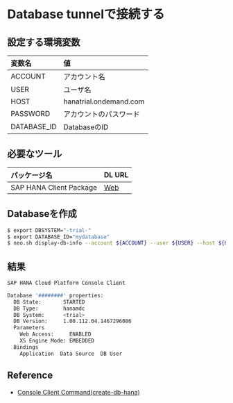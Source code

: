 # Database tunnelで接続する

## 設定する環境変数

|変数名|値|
|:--|:--|
|ACCOUNT|アカウント名|
|USER|ユーザ名|
|HOST|hanatrial.ondemand.com|
|PASSWORD|アカウントのパスワード|
|DATABASE_ID|DatabaseのID|

## 必要なツール

|パッケージ名| DL URL|
|:--|:--|
|SAP HANA Client Package|[Web](https://store.sap.com/sap/cpa/ui/resources/store/html/SolutionDetails.html?pid=0000012950&catID=&pcntry=US&sap-language=EN&_cp_id=id-1446242664166-0)|

## Databaseを作成

```bash
$ export DBSYSTEM="-trial-"
$ export DATABASE_ID="mydatabase"
$ neo.sh display-db-info --account ${ACCOUNT} --user ${USER} --host ${HOST} --password ${PASSWORD} --dbsystem ${DBSYSTEM} --id=${DATABASE_ID}
```

## 結果

```bash
SAP HANA Cloud Platform Console Client

Database '########' properties:
  DB State:       STARTED
  DB Type:        hanamdc
  DB System:      <trial>
  DB Version:     1.00.112.04.1467296086
  Parameters
    Web Access:     ENABLED
    XS Engine Mode: EMBEDDED
  Bindings
    Application  Data Source  DB User

```

## Reference

* [Console Client Command(create-db-hana)](https://help.hana.ondemand.com/help/frameset.htm?064d3013cf584a3b8be59d396e027929.html)
